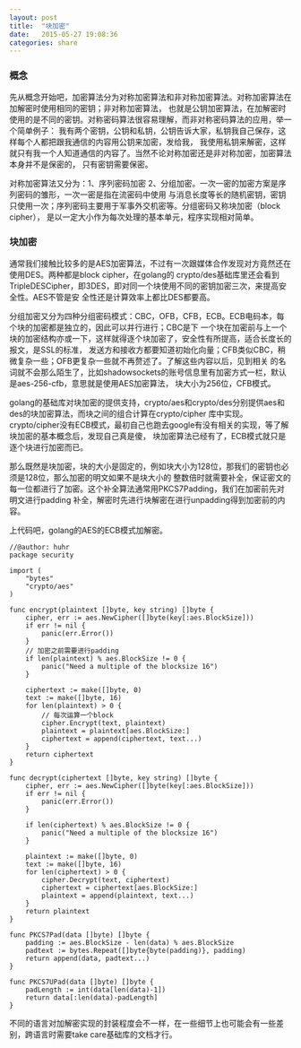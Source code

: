 ```yaml
---
layout: post
title:  "块加密"
date:   2015-05-27 19:08:36
categories: share
---
```


### 概念
先从概念开始吧，加密算法分为对称加密算法和非对称加密算法。对称加密算法在加解密时使用相同的密钥；非对称加密算法，
也就是公钥加密算法，在加解密时使用的是不同的密钥。对称密码算法很容易理解，而非对称密码算法的应用，举一个简单例子：
我有两个密钥，公钥和私钥，公钥告诉大家，私钥我自己保存，这样每个人都把跟我通信的内容用公钥来加密，发给我，
我使用私钥来解密，这样就只有我一个人知道通信的内容了。当然不论对称加密还是非对称加密，加密算法本身并不是保密的，
只有密钥需要保密。

对称加密算法又分为：1、序列密码加密 2、分组加密。一次一密的加密方案是序列密码的雏形，一次一密是指在流密码中使用
与消息长度等长的随机密钥，密钥只使用一次；序列密码主要用于军事外交机密等。分组密码又称块加密（block cipher），
是以一定大小作为每次处理的基本单元，程序实现相对简单。

### 块加密
通常我们接触比较多的是AES加密算法，不过有一次跟媒体合作发现对方竟然还在使用DES。两种都是block cipher，在golang的
crypto/des基础库里还会看到TripleDESCipher，即3DES，即对同一个块使用不同的密钥加密三次，来提高安全性。AES不管是安
全性还是计算效率上都比DES都要高。

分组加密又分为四种分组密码模式：CBC，OFB，CFB，ECB。ECB电码本，每个块的加密都是独立的，因此可以并行进行；CBC是下
一个块在加密前与上一个块的加密结构亦或一下，这样就得逐个块加密了，安全性有所提高，适合长度长的报文，是SSL的标准，
发送方和接收方都要知道初始化向量；CFB类似CBC，稍微复杂一些；OFB更复杂一些就不再赘述了。了解这些内容以后，见到相关
的名词就不会那么陌生了，比如shadowsockets的账号信息里有加密方式一栏，默认是aes-256-cfb，意思就是使用AES加密算法，
块大小为256位，CFB模式。

golang的基础库对块加密的提供支持，crypto/aes和crypto/des分别提供aes和des的块加密算法，而块之间的组合计算在crypto/cipher
库中实现。crypto/cipher没有ECB模式，最初自己也跑去google有没有相关的实现，等了解块加密的基本概念后，发现自己真是傻，
块加密算法已经有了，ECB模式就只是逐个块进行加密而已。

那么既然是块加密，块的大小是固定的，例如块大小为128位，那我们的密钥也必须是128位，那么加密的明文如果不是块大小的
整数倍时就需要补全，保证密文的每一位都进行了加密。这个补全算法通常用PKCS7Padding，我们在加密前先对明文进行padding
补全，解密时先进行块解密在进行unpadding得到加密前的内容。

上代码吧，golang的AES的ECB模式加解密。

	//@author: huhr
	package security

	import (
		"bytes"
		"crypto/aes"
	)

	func encrypt(plaintext []byte, key string) []byte {
		cipher, err := aes.NewCipher([]byte(key[:aes.BlockSize]))
		if err != nil {
			panic(err.Error())
		}
		// 加密之前需要进行padding
		if len(plaintext) % aes.BlockSize != 0 {
			panic("Need a multiple of the blocksize 16")
		}

		ciphertext := make([]byte, 0)
		text := make([]byte, 16)
		for len(plaintext) > 0 {
			// 每次运算一个block
			cipher.Encrypt(text, plaintext)
			plaintext = plaintext[aes.BlockSize:]
			ciphertext = append(ciphertext, text...)
		}
		return ciphertext
	}

	func decrypt(ciphertext []byte, key string) []byte {
		cipher, err := aes.NewCipher([]byte(key[:aes.BlockSize]))
		if err != nil {
			panic(err.Error())
		}

		if len(ciphertext) % aes.BlockSize != 0 {
			panic("Need a multiple of the blocksize 16")
		}

		plaintext := make([]byte, 0)
		text := make([]byte, 16)
		for len(ciphertext) > 0 {
			cipher.Decrypt(text, ciphertext)
			ciphertext = ciphertext[aes.BlockSize:]
			plaintext = append(plaintext, text...)
		}
		return plaintext
	}

	func PKCS7Pad(data []byte) []byte {
		padding := aes.BlockSize - len(data) % aes.BlockSize
		padtext := bytes.Repeat([]byte{byte(padding)}, padding)
		return append(data, padtext...)
	}

	func PKCS7UPad(data []byte) []byte {
		padLength := int(data[len(data)-1])
		return data[:len(data)-padLength]
	}

不同的语言对加解密实现的封装程度会不一样，在一些细节上也可能会有一些差别，跨语言时需要take care基础库的文档才行。

[demo]:https://github.com/huhr/Go_AES_ECB/blob/master/security.go
